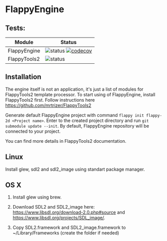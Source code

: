 # FlappyEngine
## Tests:
| Module | Status |
| --- | --- |
| FlappyEngine | ![status](https://travis-ci.org/mrtrizer/FlappyEngine.svg?branch=master) [![codecov](https://codecov.io/gh/mrtrizer/FlappyEngine/branch/master/graph/badge.svg)](https://codecov.io/gh/mrtrizer/FlappyEngine) |
| FlappyTools2 | ![status](https://travis-ci.org/mrtrizer/FlappyTools2.svg?branch=master) |

## Installation
The engine itself is not an application, it's just a list of modules for FlappyTools2 template processor. To start using of FlappyEngine, install FlappyTools2 first. Follow instructions here https://github.com/mrtrizer/FlappyTools2

Generate default FlappyEngine project with command `flappy init flappy-2d <Project name>`. Enter to the created project directory and run `git submodule update --init`. By default, FlappyEngine repository will be connected to your project. 

You can find more details in FlappyTools2 documentation.

## Linux
Install glew, sdl2 and sdl2_image using standart package manager.

## OS X
1. Install glew using brew. 

2. Download SDL2 and SDL2_image here: https://www.libsdl.org/download-2.0.php#source and https://www.libsdl.org/projects/SDL_image/.

3. Copy SDL2.framework and SDL2_image.framework to ~/Library/Frameworks (create the folder if needed)
